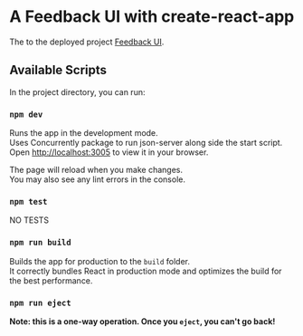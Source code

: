 # A Feedback UI with create-react-app

The to the deployed project [Feedback UI](https://github.io/exploitenomahchangethisasap).

## Available Scripts

In the project directory, you can run:

### `npm dev`

Runs the app in the development mode.\
Uses Concurrently package to run json-server along side the start script.\
Open [http://localhost:3005](http://localhost:3005) to view it in your browser.

The page will reload when you make changes.\
You may also see any lint errors in the console.

### `npm test`

NO TESTS

### `npm run build`

Builds the app for production to the `build` folder.\
It correctly bundles React in production mode and optimizes the build for the best performance.

### `npm run eject`

**Note: this is a one-way operation. Once you `eject`, you can't go back!**
